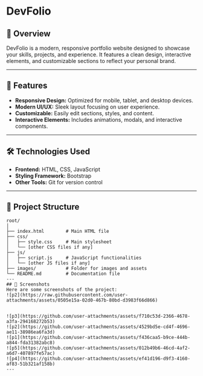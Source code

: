 # DevFolio

## 🌟 Overview  
DevFolio is a modern, responsive portfolio website designed to showcase your skills, projects, and experience. It features a clean design, interactive elements, and customizable sections to reflect your personal brand.

---

## 🚀 Features  
- **Responsive Design:** Optimized for mobile, tablet, and desktop devices.  
- **Modern UI/UX:** Sleek layout focusing on user experience.  
- **Customizable:** Easily edit sections, styles, and content.  
- **Interactive Elements:** Includes animations, modals, and interactive components.  

---

## 🛠️ Technologies Used  
- **Frontend:** HTML, CSS, JavaScript  
- **Styling Framework:** Bootstrap  
- **Other Tools:** Git for version control  

---

## 📂 Project Structure  
```plaintext
root/
│
├── index.html        # Main HTML file
├── css/
│   ├── style.css     # Main stylesheet
│   └── [other CSS files if any]
├── js/
│   ├── script.js     # JavaScript functionalities
│   └── [other JS files if any]
├── images/           # Folder for images and assets
└── README.md         # Documentation file
---
## 📸 Screenshots
Here are some screenshots of the project:
![p2](https://raw.githubusercontent.com/user-attachments/assets/0505e15a-02d0-467b-80bd-d3983f66d866)


![p3](https://github.com/user-attachments/assets/f710c53d-2366-4678-a3fa-294168272b53)
![p2](https://github.com/user-attachments/assets/4529bd5e-cd4f-4696-ae11-38986ea6fa3d)
![p1](https://github.com/user-attachments/assets/f436caa5-b9ce-444b-a844-fda31382abc8)
![p5](https://github.com/user-attachments/assets/012b49b6-46cd-4af2-a6d7-407897fe57ac)
![p4](https://github.com/user-attachments/assets/ef41d196-d9f3-4160-af83-51b321af158b)
---
